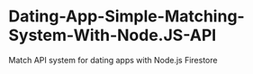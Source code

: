 # Dating-App-Simple-Matching-System-With-Node.JS-API
Match API system for dating apps with Node.js Firestore
